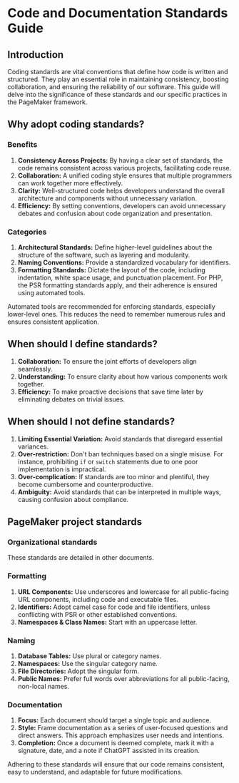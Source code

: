 # Code and Documentation Standards Guide

## Introduction

Coding standards are vital conventions that define how code is written and structured. They play an essential role in maintaining consistency, boosting collaboration, and ensuring the reliability of our software. This guide will delve into the significance of these standards and our specific practices in the PageMaker framework.

## Why adopt coding standards?

### Benefits

1. **Consistency Across Projects:** By having a clear set of standards, the code remains consistent across various projects, facilitating code reuse.
2. **Collaboration:** A unified coding style ensures that multiple programmers can work together more effectively.
3. **Clarity:** Well-structured code helps developers understand the overall architecture and components without unnecessary variation.
4. **Efficiency:** By setting conventions, developers can avoid unnecessary debates and confusion about code organization and presentation.

### Categories

1. **Architectural Standards:** Define higher-level guidelines about the structure of the software, such as layering and modularity.
2. **Naming Conventions:** Provide a standardized vocabulary for identifiers.
3. **Formatting Standards:** Dictate the layout of the code, including indentation, white space usage, and punctuation placement. For PHP, the PSR formatting standards apply, and their adherence is ensured using automated tools.

Automated tools are recommended for enforcing standards, especially lower-level ones. This reduces the need to remember numerous rules and ensures consistent application.

## When should I define standards?

1. **Collaboration:** To ensure the joint efforts of developers align seamlessly.
2. **Understanding:** To ensure clarity about how various components work together.
3. **Efficiency:** To make proactive decisions that save time later by eliminating debates on trivial issues.

## When should I not define standards?

1. **Limiting Essential Variation:** Avoid standards that disregard essential variances.
2. **Over-restriction:** Don't ban techniques based on a single misuse. For instance, prohibiting `if` or `switch` statements due to one poor implementation is impractical.
3. **Over-complication:** If standards are too minor and plentiful, they become cumbersome and counterproductive.
4. **Ambiguity:** Avoid standards that can be interpreted in multiple ways, causing confusion about compliance.

## PageMaker project standards

### Organizational standards
These standards are detailed in other documents.

### Formatting

1. **URL Components:** Use underscores and lowercase for all public-facing URL components, including code and executable files.
2. **Identifiers:** Adopt camel case for code and file identifiers, unless conflicting with PSR or other established conventions.
3. **Namespaces & Class Names:** Start with an uppercase letter.

### Naming

1. **Database Tables:** Use plural or category names.
2. **Namespaces:** Use the singular category name.
3. **File Directories:** Adopt the singular form.
4. **Public Names:** Prefer full words over abbreviations for all public-facing, non-local names.

### Documentation

1. **Focus:** Each document should target a single topic and audience.
2. **Style:** Frame documentation as a series of user-focused questions and direct answers. This approach emphasizes user needs and intentions.
3. **Completion:** Once a document is deemed complete, mark it with a signature, date, and a note if ChatGPT assisted in its creation.

Adhering to these standards will ensure that our code remains consistent, easy to understand, and adaptable for future modifications.

<!-- DSG/ChatGPT 7/25/2023 -->
